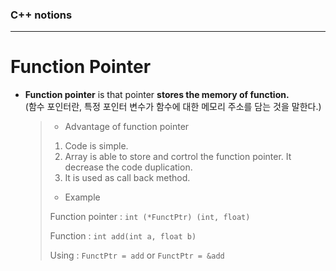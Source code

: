 ### C++ notions

------

# Function Pointer

- **Function pointer** is that pointer **stores the memory of function.**
  <br>(함수 포인터란, 특정 포인터 변수가 함수에 대한 메모리 주소를 담는 것을 말한다.)

  >* Advantage of function pointer
  >
  >  1. Code is simple.
  >  2. Array is able to store and cortrol the function pointer. It decrease the code duplication.
  >  3. It is used as call back method.
  >
  >* Example
  >
  >  Function pointer : `int (*FunctPtr) (int, float)` 
  >
  >  Function : `int add(int a, float b)`
  >
  >  Using : `FunctPtr = add` or `FunctPtr = &add`